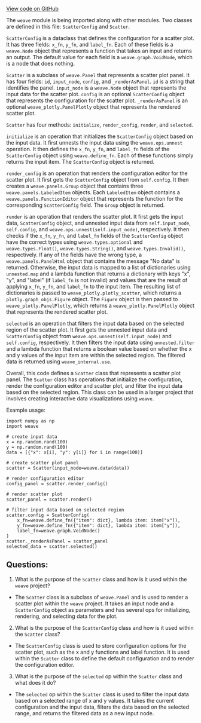 [View code on GitHub](https://github.com/wandb/weave/weave/ecosystem/wandb/panel_scatter.py)

The `weave` module is being imported along with other modules. Two classes are defined in this file: `ScatterConfig` and `Scatter`. 

`ScatterConfig` is a dataclass that defines the configuration for a scatter plot. It has three fields: `x_fn`, `y_fn`, and `label_fn`. Each of these fields is a `weave.Node` object that represents a function that takes an input and returns an output. The default value for each field is a `weave.graph.VoidNode`, which is a node that does nothing. 

`Scatter` is a subclass of `weave.Panel` that represents a scatter plot panel. It has four fields: `id`, `input_node`, `config`, and `_renderAsPanel`. `id` is a string that identifies the panel. `input_node` is a `weave.Node` object that represents the input data for the scatter plot. `config` is an optional `ScatterConfig` object that represents the configuration for the scatter plot. `_renderAsPanel` is an optional `weave_plotly.PanelPlotly` object that represents the rendered scatter plot. 

`Scatter` has four methods: `initialize`, `render_config`, `render`, and `selected`. 

`initialize` is an operation that initializes the `ScatterConfig` object based on the input data. It first unnests the input data using the `weave.ops.unnest` operation. It then defines the `x_fn`, `y_fn`, and `label_fn` fields of the `ScatterConfig` object using `weave.define_fn`. Each of these functions simply returns the input item. The `ScatterConfig` object is returned. 

`render_config` is an operation that renders the configuration editor for the scatter plot. It first gets the `ScatterConfig` object from `self.config`. It then creates a `weave.panels.Group` object that contains three `weave.panels.LabeledItem` objects. Each `LabeledItem` object contains a `weave.panels.FunctionEditor` object that represents the function for the corresponding `ScatterConfig` field. The `Group` object is returned. 

`render` is an operation that renders the scatter plot. It first gets the input data, `ScatterConfig` object, and unnested input data from `self.input_node`, `self.config`, and `weave.ops.unnest(self.input_node)`, respectively. It then checks if the `x_fn`, `y_fn`, and `label_fn` fields of the `ScatterConfig` object have the correct types using `weave.types.optional` and `weave.types.Float()`, `weave.types.String()`, and `weave.types.Invalid()`, respectively. If any of the fields have the wrong type, a `weave.panels.PanelHtml` object that contains the message "No data" is returned. Otherwise, the input data is mapped to a list of dictionaries using `unnested.map` and a lambda function that returns a dictionary with keys "x", "y", and "label" (if `label_fn` is not invalid) and values that are the result of applying `x_fn`, `y_fn`, and `label_fn` to the input item. The resulting list of dictionaries is passed to `weave_plotly.plotly_scatter`, which returns a `plotly.graph_objs.Figure` object. The `Figure` object is then passed to `weave_plotly.PanelPlotly`, which returns a `weave_plotly.PanelPlotly` object that represents the rendered scatter plot. 

`selected` is an operation that filters the input data based on the selected region of the scatter plot. It first gets the unnested input data and `ScatterConfig` object from `weave.ops.unnest(self.input_node)` and `self.config`, respectively. It then filters the input data using `unnested.filter` and a lambda function that returns a boolean value based on whether the x and y values of the input item are within the selected region. The filtered data is returned using `weave_internal.use`. 

Overall, this code defines a `Scatter` class that represents a scatter plot panel. The `Scatter` class has operations that initialize the configuration, render the configuration editor and scatter plot, and filter the input data based on the selected region. This class can be used in a larger project that involves creating interactive data visualizations using `weave`. 

Example usage:

```
import numpy as np
import weave

# create input data
x = np.random.rand(100)
y = np.random.rand(100)
data = [{"x": x[i], "y": y[i]} for i in range(100)]

# create scatter plot panel
scatter = Scatter(input_node=weave.data(data))

# render configuration editor
config_panel = scatter.render_config()

# render scatter plot
scatter_panel = scatter.render()

# filter input data based on selected region
scatter.config = ScatterConfig(
    x_fn=weave.define_fn({"item": dict}, lambda item: item["x"]),
    y_fn=weave.define_fn({"item": dict}, lambda item: item["y"]),
    label_fn=weave.graph.VoidNode()
)
scatter._renderAsPanel = scatter_panel
selected_data = scatter.selected()
```
## Questions: 
 1. What is the purpose of the `Scatter` class and how is it used within the `weave` project?
- The `Scatter` class is a subclass of `weave.Panel` and is used to render a scatter plot within the `weave` project. It takes an input node and a `ScatterConfig` object as parameters and has several ops for initializing, rendering, and selecting data for the plot.

2. What is the purpose of the `ScatterConfig` class and how is it used within the `Scatter` class?
- The `ScatterConfig` class is used to store configuration options for the scatter plot, such as the x and y functions and label function. It is used within the `Scatter` class to define the default configuration and to render the configuration editor.

3. What is the purpose of the `selected` op within the `Scatter` class and what does it do?
- The `selected` op within the `Scatter` class is used to filter the input data based on a selected range of x and y values. It takes the current configuration and the input data, filters the data based on the selected range, and returns the filtered data as a new input node.